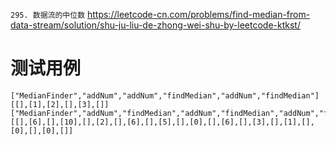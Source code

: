 
`295. 数据流的中位数` https://leetcode-cn.com/problems/find-median-from-data-stream/solution/shu-ju-liu-de-zhong-wei-shu-by-leetcode-ktkst/

# 测试用例

```
["MedianFinder","addNum","addNum","findMedian","addNum","findMedian"]
[[],[1],[2],[],[3],[]]
["MedianFinder","addNum","findMedian","addNum","findMedian","addNum","findMedian","addNum","findMedian","addNum","findMedian","addNum","findMedian","addNum","findMedian","addNum","findMedian","addNum","findMedian","addNum","findMedian","addNum","findMedian"]
[[],[6],[],[10],[],[2],[],[6],[],[5],[],[0],[],[6],[],[3],[],[1],[],[0],[],[0],[]]
```
